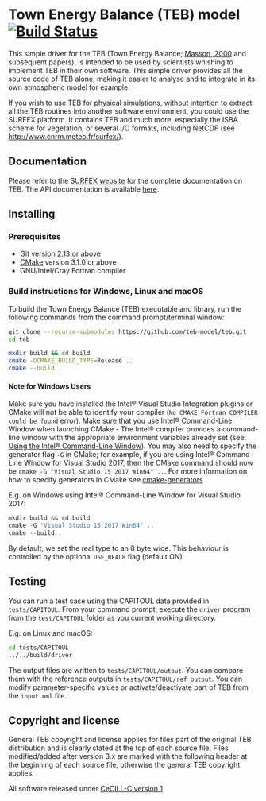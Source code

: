 # Town Energy Balance (TEB) model [![Build Status](https://travis-ci.com/teb-model/teb.svg?branch=master)](https://travis-ci.com/teb-model/teb)

This simple driver for the TEB (Town Energy Balance; [Masson, 2000](https://dx.doi.org/10.1023/A:1002463829265) and subsequent papers), is intended to be used by scientists whishing to implement TEB in their own software. This simple driver provides all the source code of TEB alone, making it easier to analyse and to integrate in its own atmospheric model for example.

If you wish to use TEB for physical simulations, without intention to extract all the TEB routines into another software environment, you could use the SURFEX platform. It contains TEB and much more, especially the ISBA scheme for vegetation, or several I/O formats, including NetCDF (see http://www.cnrm.meteo.fr/surfex/).


## Documentation

Please refer to the [SURFEX website](http://www.umr-cnrm.fr/surfex/IMG/pdf/surfex_scidoc_v8.1.pdf) for the complete documentation on TEB. The API documentation is available [here](https://teb-model.github.io/teb).

## Installing


### Prerequisites

- [Git](https://git-scm.com/) version 2.13 or above
- [CMake](https://cmake.org/) version 3.1.0 or above
- GNU/Intel/Cray Fortran compiler


### Build instructions for Windows, Linux and macOS

To build the Town Energy Balance (TEB) executable and library, run the following commands from the command prompt/terminal window:

```bash
git clone --recurse-submodules https://github.com/teb-model/teb.git
cd teb
```

```bash
mkdir build && cd build
cmake -DCMAKE_BUILD_TYPE=Release ..
cmake --build .
```


#### Note for Windows Users

Make sure you have installed the Intel® Visual Studio Integration plugins or CMake will not be able to identify your compiler (`No CMAKE_Fortran_COMPILER could be found` error).
Make sure that you use Intel® Command-Line Window when launching CMake - The Intel® compiler provides a command-line window with the appropriate environment variables already set (see: [Using the Intel® Command-Line Window](https://software.intel.com/en-us/node/522358)).
You may also need to specify the generator flag `-G` in CMake; for example, if you are using Intel® Command-Line Window for Visual Studio 2017, then the CMake command should now be `cmake -G "Visual Studio 15 2017 Win64" ..`. For more information on how to specify generators in CMake see [cmake-generators](https://cmake.org/cmake/help/latest/manual/cmake-generators.7.html#visual-studio-generators)

E.g. on Windows using Intel® Command-Line Window for Visual Studio 2017:

```powershell
mkdir build && cd build
cmake -G "Visual Studio 15 2017 Win64" ..
cmake --build .
```

By default, we set the real type to an 8 byte wide. This behaviour is controlled by the optional `USE_REAL8` flag (default ON).

## Testing

You can run a test case using the CAPITOUL data provided in `tests/CAPITOUL`. From your command prompt, execute the `driver` program from the `test/CAPITOUL` folder as you current working directory.

E.g. on Linux and macOS:

``` bash
cd tests/CAPITOUL
../../build/driver
```

The output files are written to `tests/CAPITOUL/output`. You can compare them with the reference outputs in `tests/CAPITOUL/ref_output`. You can modify parameter-specific values or activate/deactivate part of TEB from the `input.nml` file.


## Copyright and license

General TEB copyright and license applies for files part of the original TEB distribution and is clearly stated at the top of each source file. Files modified/added after version 3.x are marked with the following header at the beginning of each source file, otherwise the general TEB copyright applies.

All software released under [CeCILL-C version 1](Licence_CeCILL-C_V1-en.txt).
